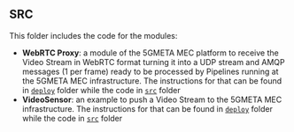## SRC

This folder includes the code for the modules:

- **WebRTC Proxy**: a module of the 5GMETA MEC platform to receive the Video Stream in WebRTC format turning it into a UDP stream and AMQP messages (1 per frame) ready to be processed by Pipelines running at the 5GMETA MEC infrastructure. The instructions for that can be found in [`deploy`](../deploy) folder while the code in [`src`](webrtc_proxy) folder
- **VideoSensor**: an example to push a Video Stream to the 5GMETA MEC infrastructure. The instructions for that can be found in [`deploy`](../deploy) folder while the code in [`src`](video_sensor) folder
